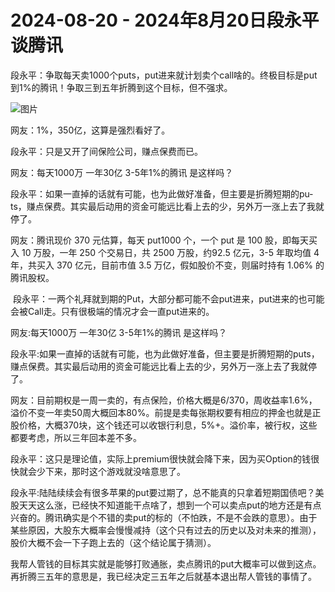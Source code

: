 # 2024-08-20 - 2024年8月20日段永平谈腾讯

段永平：争取每天卖1000个pu­ts，put进来就计划卖个ca­ll啥的。终极目标是put到1%的腾讯！争取三到五年折腾到这个目标，但不强求。

![图片](https://mmbiz.qpic.cn/mmbiz_jpg/Kfk0At8sXnzd5f46RiaTa7QZfWT7wlbxSia1AicPx5osdzrX3HxT4AyMibSOYOsEUwG6icYx0icYvTosVckkp1kowhug/640?wx_fmt=jpeg&tp=webp&wxfrom=5&wx_lazy=1)

网友：1%，350亿，这算是强烈看好了。

段永平：只是又开了间保险公司，赚点保费而已。

网友：每天1000万 一年30亿 3-5年1%的腾讯 是这样吗？

段永平：如果一直掉的话就有可能，也为此做好准备，但主要是折腾短期的pu­ts，赚点保费。其实最后动用的资金可能远比看上去的少，另外万一涨上去了我就停了。

网友：腾讯现价 370 元估算，每天 put1000 个，一个 put 是 100 股，即每天买入 10 万股，一年 250 个交易日，共 2500 万股，约92.5 亿元，3-5 年取均值 4 年，共买入 370 亿元，目前市值 3.5 万亿，假如股价不变，则届时持有 1.06% 的腾讯股权。

 段永平：一两个礼拜就到期的Put，大部分都可能不会put进来，put进来的也可能会被Ca­ll走。只有很极端的情况才会一直put进来的。

网友:每天1000万 一年30亿 3-5年1%的腾讯 是这样吗？

段永平:如果一直掉的话就有可能，也为此做好准备，但主要是折腾短期的puts，赚点保费。其实最后动用的资金可能远比看上去的少，另外万一涨上去了我就停了。

网友：目前期权是一周一卖的，有点保险，价格大概是6/370，周收益率1.6%，溢价不变一年卖50周大概回本80%。前提是卖每张期权要有相应的押金也就是正股价格，大概370块，这个钱还可以收银行利息，5%+。溢价率，被行权，这些都要考虑，所以三年回本差不多。


段永平：这只是理论值，实际上pr­e­m­i­um很快就会降下来，因为买Op­t­i­on的钱很快就会少下来，那时这个游戏就没啥意思了。

段永平:陆陆续续会有很多苹果的put要过期了，总不能真的只拿着短期国债吧？美股天天这么涨，已经快不知道能干点啥了，想到一个可以卖点put的地方还是有点兴奋的。腾讯确实是个不错的卖put的标的（不怕跌，不是不会跌的意思）。由于某些原因，大股东大概率会慢慢减持（这个只有过去的历史以及对未来的推测），股价大概不会一下子跑上去的（这个结论属于猜测）。

我帮人管钱的目标其实就是能够打败通胀，卖点腾讯的put大概率可以做到这点。再折腾三五年的意思是，我已经决定三五年之后就基本退出帮人管钱的事情了。